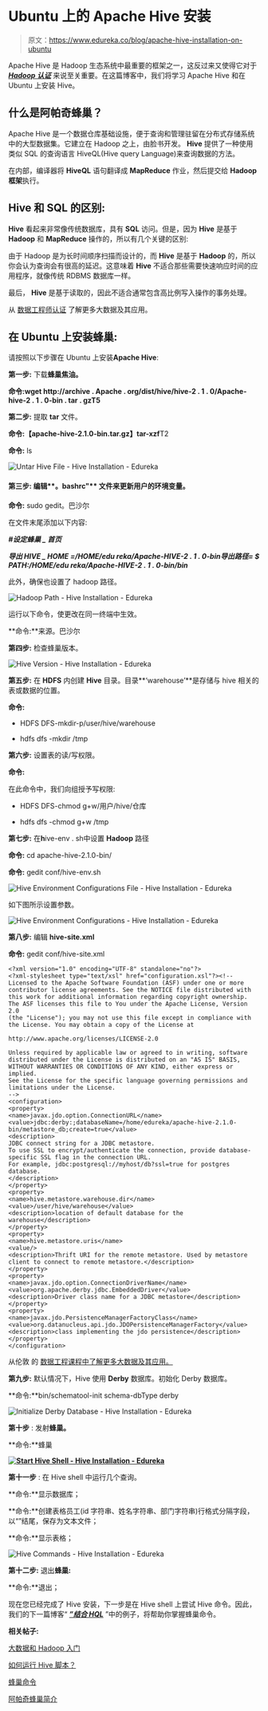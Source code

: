 # Ubuntu 上的 Apache Hive 安装

> 原文：<https://www.edureka.co/blog/apache-hive-installation-on-ubuntu>

Apache Hive 是 Hadoop 生态系统中最重要的框架之一，这反过来又使得它对于 [***Hadoop 认证***](https://www.edureka.co/big-data-and-hadoop) 来说至关重要。在这篇博客中，我们将学习 Apache Hive 和在 Ubuntu 上安装 Hive。

## **什么是阿帕奇蜂巢？**

Apache Hive 是一个数据仓库基础设施，便于查询和管理驻留在分布式存储系统中的大型数据集。它建立在 Hadoop 之上，由脸书开发。 **Hive** 提供了一种使用类似 SQL 的查询语言 HiveQL(Hive query Language)来查询数据的方法。

在内部，编译器将 **HiveQL** 语句翻译成 **MapReduce** 作业，然后提交给 **Hadoop 框架**执行。

## **Hive 和 SQL 的区别:**

**Hive** 看起来非常像传统数据库，具有 **SQL** 访问。但是，因为 **Hive** 是基于 **Hadoop** 和 **MapReduce** 操作的，所以有几个关键的区别:

由于 Hadoop 是为长时间顺序扫描而设计的，而 **Hive** 是基于 **Hadoop** 的，所以你会认为查询会有很高的延迟。这意味着 **Hive** 不适合那些需要快速响应时间的应用程序，就像传统 RDBMS 数据库一样。

最后， **Hive** 是基于读取的，因此不适合通常包含高比例写入操作的事务处理。

从 [数据工程师认证](https://www.edureka.co/microsoft-azure-data-engineering-certification-course) 了解更多大数据及其应用。

## **在 Ubuntu 上安装蜂巢:**

请按照以下步骤在 Ubuntu 上安装**Apache Hive**:

**第一步:** 下载**蜂巢焦油。**

**命令:**wget http://archive . Apache . org/dist/hive/hive-2 . 1 . 0/Apache-hive-2 . 1 . 0-bin . tar . gz**T5**

**第二步:** 提取 **tar** 文件。

**命令:【apache-hive-2.1.0-bin.tar.gz】tar-xzf**T2

**命令:** ls

![Untar Hive File - Hive Installation - Edureka](img/c504aa726834fc0240785fa5b444aeb4.png)

#### **第三步:** 编辑**。bashrc"** 文件来更新用户的环境变量。

**命令:** sudo gedit。巴沙尔

在文件末尾添加以下内容:

***#设定蜂巢 _ 首页***

***导出 HIVE _ HOME =/HOME/edu reka/Apache-HIVE-2 . 1 . 0-bin******导出路径= $ PATH:/HOME/edu reka/Apache-HIVE-2 . 1 . 0-bin/bin***

此外，确保也设置了 hadoop 路径。

![Hadoop Path - Hive Installation - Edureka](img/8b399f34b2cf6b78c4b537e56e01ff4a.png)

运行以下命令，使更改在同一终端中生效。

**命令:**来源。巴沙尔

**第四步:** 检查蜂巢版本。

![Hive Version - Hive Installation - Edureka](img/e9b6801fd2bfef55d4f5a39b69b44c53.png)

**第五步:** 在 **HDFS** 内创建 **Hive** 目录。目录**‘warehouse’**是存储与 hive 相关的表或数据的位置。

**命令:**

*   HDFS DFS-mkdir-p/user/hive/warehouse

*   hdfs dfs -mkdir /tmp

**第六步:** 设置表的读/写权限。

**命令:**

在此命令中，我们向组授予写权限:

*   HDFS DFS-chmod g+w/用户/hive/仓库

*   hdfs dfs -chmod g+w /tmp

**第七步:** 在**h**ive-env . sh中设置 **Hadoop** 路径

**命令:** cd apache-hive-2.1.0-bin/

**命令:** gedit conf/hive-env.sh

![Hive Environment Configurations File - Hive Installation - Edureka](img/7d5846d516f12d32fb84ee4a9c4b9f6f.png)

如下图所示设置参数。

![Hive Environment Configurations - Hive Installation - Edureka](img/907f0121974c0f5ba1fafeee4a1ff28c.png)

**第八步:** 编辑 **hive-site.xml**

**命令:** gedit conf/hive-site.xml

```
<?xml version="1.0" encoding="UTF-8" standalone="no"?>
<?xml-stylesheet type="text/xsl" href="configuration.xsl"?><!--
Licensed to the Apache Software Foundation (ASF) under one or more
contributor license agreements. See the NOTICE file distributed with
this work for additional information regarding copyright ownership.
The ASF licenses this file to You under the Apache License, Version 2.0
(the "License"); you may not use this file except in compliance with
the License. You may obtain a copy of the License at

http://www.apache.org/licenses/LICENSE-2.0

Unless required by applicable law or agreed to in writing, software
distributed under the License is distributed on an "AS IS" BASIS,
WITHOUT WARRANTIES OR CONDITIONS OF ANY KIND, either express or implied.
See the License for the specific language governing permissions and
limitations under the License.
-->
<configuration>
<property>
<name>javax.jdo.option.ConnectionURL</name>
<value>jdbc:derby:;databaseName=/home/edureka/apache-hive-2.1.0-bin/metastore_db;create=true</value>
<description>
JDBC connect string for a JDBC metastore.
To use SSL to encrypt/authenticate the connection, provide database-specific SSL flag in the connection URL.
For example, jdbc:postgresql://myhost/db?ssl=true for postgres database.
</description>
</property>
<property>
<name>hive.metastore.warehouse.dir</name>
<value>/user/hive/warehouse</value>
<description>location of default database for the warehouse</description>
</property>
<property>
<name>hive.metastore.uris</name>
<value/>
<description>Thrift URI for the remote metastore. Used by metastore client to connect to remote metastore.</description>
</property>
<property>
<name>javax.jdo.option.ConnectionDriverName</name>
<value>org.apache.derby.jdbc.EmbeddedDriver</value>
<description>Driver class name for a JDBC metastore</description>
</property>
<property>
<name>javax.jdo.PersistenceManagerFactoryClass</name>
<value>org.datanucleus.api.jdo.JDOPersistenceManagerFactory</value>
<description>class implementing the jdo persistence</description>
</property>
</configuration>
```

从伦敦 的 [数据工程课程中了解更多大数据及其应用。](https://www.edureka.co/microsoft-azure-data-engineering-certification-course-london)

**第九步:** 默认情况下，Hive 使用 **Derby** 数据库。初始化 Derby 数据库。

**命令:**bin/schematool-init schema-dbType derby

![Initialize Derby Database - Hive Installation - Edureka](img/0c74025afb423d9ac961fcefe545b3a2.png)

**第十步** : 发射**蜂巢。**

**命令:**蜂巢

**[![Start Hive Shell - Hive Installation - Edureka](img/abf227728ecb1a298f3cc8ecac77e4c4.png)](https://www.edureka.co/blog/apache-hive-installation-on-ubuntu)**

**第十一步** : 在 Hive shell 中运行几个查询。

**命令:**显示数据库；

**命令:**创建表格员工(id 字符串、姓名字符串、部门字符串)行格式分隔字段，以“”结尾，保存为文本文件；

**命令:**显示表格；

![Hive Commands - Hive Installation - Edureka](img/378bf24ccb9b64ad382a8b4a16d739b7.png)

**第十二步:** 退出**蜂巢:**

**命令:**退出；

现在您已经完成了 Hive 安装，下一步是在 Hive shell 上尝试 Hive 命令。因此，我们的下一篇博客“ [***”结合 HQL***](https://www.edureka.co/blog/hive-commands-with-examples) ”中的例子，将帮助你掌握蜂巢命令。

**相关帖子:**

[大数据和 Hadoop 入门](https://www.edureka.co/big-data-and-hadoop "Get started with Big Data & Hadoop")

[如何运行 Hive 脚本？](https://www.edureka.co/blog/how-to-run-hive-scripts/)

[蜂巢命令](https://www.edureka.co/blog/hive-commands-with-examples)

[阿帕奇蜂巢简介](https://www.edureka.co/blog/introduction-to-apache-hive/)